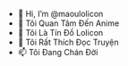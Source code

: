 - 👋 Hi, I’m @maoulolicon
- 👀 Tôi Quan Tâm Đến Anime
- 🌱 Tôi Là Tín Đồ Lolicon
- 💞️ Tôi Rất Thích Đọc Truyện 
- 📫 Tôi Đang Chán Đời

<!---
maoulolicon/maoulolicon is a ✨ special ✨ repository because its `README.md` (this file) appears on your GitHub profile.
You can click the Preview link to take a look at your changes.
--->
